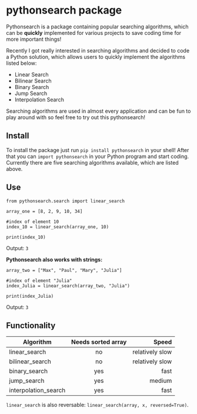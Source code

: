 pythonsearch package
====================


Pythonsearch is a package containing popular searching algorithms, which can be **quickly** implemented for various projects to save coding time for more important things! 

Recently I got really interested in searching algorithms and decided to code a Python solution, which allows users to quickly implement the algorithms listed below:
* Linear Search
* Bilinear Search
* Binary Search
* Jump Search
* Interpolation Search

Searching algorithms are used in almost every application and can be fun to play around with so feel free to try out this pythonsearch!

Install
--------------

To install the package just run `pip install pythonsearch` in your shell!
After that you can `import pythonsearch` in your Python program and start coding.
Currently there are five searching algorithms available, which are listed above.

Use
---

```
from pythonsearch.search import linear_search

array_one = [8, 2, 9, 10, 34]

#index of element 10
index_10 = linear_search(array_one, 10)

print(index_10)

```
Output: `3`

**Pythonsearch also works with strings:**

```
array_two = ["Max", "Paul", "Mary", "Julia"]

#index of element "Julia"
index_Julia = linear_search(array_two, "Julia")

print(index_Julia)
```
Output: `3`

Functionality
-------------
| Algorithm     | Needs sorted array           | Speed  |
| ------------- |:-------------:| -----:|
| linear_search     | no| relatively slow |
| bilinear_search    | no      |   relatively slow |
| binary_search | yes     |  fast |
| jump_search     | yes | medium |
| interpolation_search    | yes    |   fast |

`linear_search` is also reversable: `linear_search(array, x, reversed=True)`.
